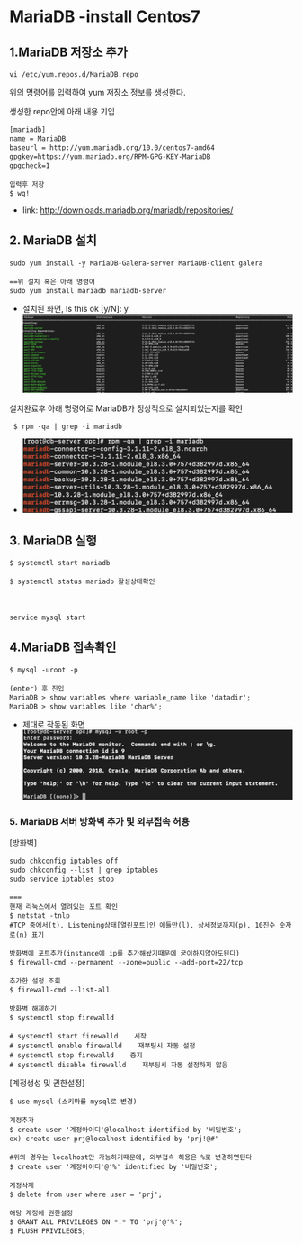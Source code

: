 # MariaDB -install Centos7

##  1.MariaDB 저장소 추가
~~~
vi /etc/yum.repos.d/MariaDB.repo
~~~
위의 명령어를 입력하여 yum 저장소 정보를 생성한다.

생성한 repo안에 아래 내용 기입
~~~
[mariadb]
name = MariaDB
baseurl = http://yum.mariadb.org/10.0/centos7-amd64
gpgkey=https://yum.mariadb.org/RPM-GPG-KEY-MariaDB
gpgcheck=1

입력후 저장
$ wq!
~~~
* link:  http://downloads.mariadb.org/mariadb/repositories/

##  2. MariaDB 설치
~~~
sudo yum install -y MariaDB-Galera-server MariaDB-client galera

==위 설치 혹은 아래 명령어 
sudo yum install mariadb mariadb-server
~~~
* 설치된 화면,  Is this ok [y/N]: y 
![](./img/intalldb.png)

설치완료후 아래 명령어로 MariaDB가 정상적으로 설치되었는지를 확인
~~~
 $ rpm -qa | grep -i mariadb
~~~
* ![](./img/mariagrep.png)

## 3. MariaDB 실행
~~~
$ systemctl start mariadb

$ systemctl status mariadb 활성상태확인



service mysql start
~~~

## 4.MariaDB 접속확인
~~~
$ mysql -uroot -p

(enter) 후 진입
MariaDB > show variables where variable_name like 'datadir';
MariaDB > show variables like 'char%';
~~~
* 제대로 작동된 화면
 ![](./img/mariacheck.png)

### 5. MariaDB 서버 방화벽 추가 및 외부접속 허용
[방화벽]
~~~
sudo chkconfig iptables off
sudo chkconfig --list | grep iptables
sudo service iptables stop

===
현재 리눅스에서 열려있는 포트 확인
$ netstat -tnlp
#TCP 중에서(t), Listening상태[열린포트]인 애들만(l), 상세정보까지(p), 10진수 숫자로(n) 표기

방화벽에 포트추가(instance에 ip를 추가해놨기때문에 굳이하지않아도된다)
$ firewall-cmd --permanent --zone=public --add-port=22/tcp

추가한 설정 조회
$ firewall-cmd --list-all

방화벽 해제하기
$ systemctl stop firewalld

# systemctl start firewalld    시작
# systemctl enable firewalld    재부팅시 자동 설정
# systemctl stop firewalld    중지
# systemctl disable firewalld    재부팅시 자동 설정하지 않음
~~~
[계정생성 및 권한설정]
~~~
$ use mysql (스키마를 mysql로 변경)

계정추가
$ create user '계정아이디'@localhost identified by '비밀번호'; 
ex) create user prj@localhost identified by 'prj!@#'

#위의 경우는 localhost만 가능하기때문에, 외부접속 허용은 %로 변경하면된다
$ create user '계정아이디'@'%' identified by '비밀번호';

계정삭제
$ delete from user where user = 'prj';

해당 계정에 권한설정
$ GRANT ALL PRIVILEGES ON *.* TO 'prj'@'%';
$ FLUSH PRIVILEGES;
~~~

